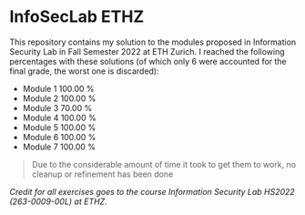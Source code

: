 # InfoSecLab ETHZ 

This repository contains my solution to the modules proposed in Information Security Lab in Fall Semester 2022 at ETH Zurich. 
I reached the following percentages with these solutions (of which only 6 were accounted for the final grade, the worst one is discarded):

* Module 1 100.00 %
* Module 2 100.00 %
* Module 3 70.00 %
* Module 4 100.00 %
* Module 5 100.00 %
* Module 6 100.00 %
* Module 7 100.00 %

> Due to the considerable amount of time it took to get them to work, no cleanup or refinement has been done

*Credit for all exercises goes to the course Information Security Lab HS2022 (263-0009-00L) at ETHZ.*
